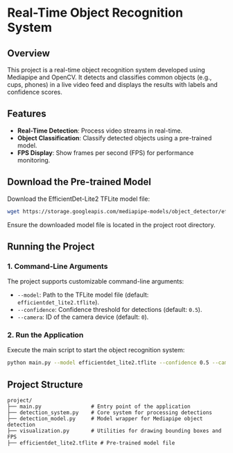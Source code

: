 # Real-Time Object Recognition System

## Overview
This project is a real-time object recognition system developed using Mediapipe and OpenCV. It detects and classifies common objects (e.g., cups, phones) in a live video feed and displays the results with labels and confidence scores.

## Features
- **Real-Time Detection**: Process video streams in real-time.
- **Object Classification**: Classify detected objects using a pre-trained model.
- **FPS Display**: Show frames per second (FPS) for performance monitoring.



##  Download the Pre-trained Model
Download the EfficientDet-Lite2 TFLite model file:
```bash
wget https://storage.googleapis.com/mediapipe-models/object_detector/efficientdet_lite2/float16/latest/efficientdet_lite2.tflite
```
Ensure the downloaded model file is located in the project root directory.


## Running the Project

### 1. Command-Line Arguments
The project supports customizable command-line arguments:
- `--model`: Path to the TFLite model file (default: `efficientdet_lite2.tflite`).
- `--confidence`: Confidence threshold for detections (default: `0.5`).
- `--camera`: ID of the camera device (default: `0`).

### 2. Run the Application
Execute the main script to start the object recognition system:
```bash
python main.py --model efficientdet_lite2.tflite --confidence 0.5 --camera 0
```



## Project Structure
```
project/
├── main.py                # Entry point of the application
├── detection_system.py    # Core system for processing detections
├── detection_model.py     # Model wrapper for Mediapipe object detection
├── visualization.py       # Utilities for drawing bounding boxes and FPS
├── efficientdet_lite2.tflite # Pre-trained model file
```
